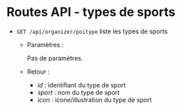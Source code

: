 # Routes API - types de sports


- `GET /api/organizer/poitype` liste les types de sports

  - Paramètres :

    Pas de paramètres.

  - Retour : 

    - *id* : identifiant du type de sport
    - *sport* : nom du type de sport
    - *icon* : icone/illustration du type de sport